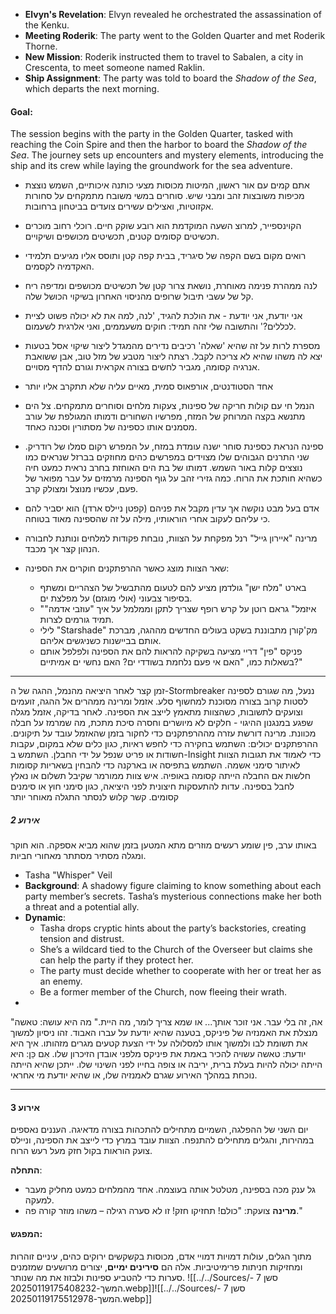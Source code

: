 - **Elvyn's Revelation**: Elvyn revealed he orchestrated the assassination of the Kenku.
- **Meeting Roderik**: The party went to the Golden Quarter and met Roderik Thorne.
- **New Mission**: Roderik instructed them to travel to Sabalen, a city in Crescenta, to meet someone named Raklin.
- **Ship Assignment**: The party was told to board the _Shadow of the Sea_, which departs the next morning.

#### **Goal**:

The session begins with the party in the Golden Quarter, tasked with reaching the Coin Spire and then the harbor to board the _Shadow of the Sea_. The journey sets up encounters and mystery elements, introducing the ship and its crew while laying the groundwork for the sea adventure.

* אתם קמים עם אור ראשון, המיטות מכוסות מצעי כותנה איכותיים, השמש נוצצת מכיפות משובצות זהב ומבני שיש. סוחרים במשי משובח מתמקחים על סחורות אקזוטיות, ואצילים עשירים צועדים בביטחון ברחובות.
* הקוינספייר, למרוצ השעה המוקדמת הוא רובע שוקק חיים. רוכלי רחוב מוכרים תכשיטים קסומים קטנים, תכשיטים מכושפים ושיקויים.
* רואים מקום בשם הקפה של סיגריד, בבית קפה קטן ותוסס אליו מגיעים תלמידי האקדמיה לקסמים.
* לנה ממהרת פנימה מאוחרת, נושאת צרור קטן של תכשיטים מכושפים ומדיפה ריח קל של עשבי תיבול שרופים מהניסוי האחרון בשיקוי הכושל שלה.
* אני יודעת, אני יודעת - את הולכת להגיד, 'לנה, למה את לא יכולה פשוט לציית לכללים?' והתשובה שלי זהה תמיד: חוקים משעממים, ואני אלרגית לשעמום.
* מספרת לרות על זה שהיא 'שאלה' רכיבים נדירים מהמגדל ליצור שיקוי אסל בטעות יצא לה משהו שהיא לא צריכה לקבל. רצתה ליצור מטבע של מזל טוב, אבן ששואבת אנרגיה קסומה, מגביר לחשים בצורה אקראית וגורם להדף מסויים.
* אחד הסטודנטים, אורפאוס סמית, מאיים עליה שלא תתקרב אליו יותר

* הנמל חי עם קולות חריקה של ספינות, צעקות מלחים וסוחרים מתמקחים. צל הים מתנשא בקצה המרוחק של המזח, מפרשיו השחורים ודמותו המגולפת של עורב מסמנים אותו כספינה של מסתורין וסכנה כאחד.
* ספינה הנראת כספינת סוחר ישנה עומדת במזח, על המפרש רקום סמלו של רודריק. שני התרנים הגבוהים שלו מצוידים במפרשים כהים מחוזקים בברזל שנראים כמו נוצצים קלות באור השמש. דמותו של בת הים האוחזת בחרב נראית כמעט חיה כשהיא חותכת את הרוח. כמה גזירי זהב על גוף הספינה מרמזים על עבר מפואר של פעם, עכשיו מנוצל ומצולק קרב. 
* אדם בעל מבט נוקשה אך עדין מקבל את פניהם (קפטן ניילס ארדן) הוא יסביר להם כי עליהם לעקוב אחרי הוראותיו, מילה על זה שהספינה מאוד בטוחה.
* מרינה "איירון גייל" רנל מפקחת על הצוות, נובחת פקודות למלחים ונותנת לחבורה הנהון קצר אך מכבד.
* שאר הצוות מוצג כאשר ההרפתקנים חוקרים את הספינה:
	* בארט "מלח ישן" גולדמן מציע להם לטעום מהתבשיל של הצהריים ומשתף בסיפור צבעוני (אולי מוגזם) על מפלצת ים.
	* "איזמל" גראם רוטן על קרש רופף שצריך לתקן וממלמל על איך "עוזבי אדמה" תמיד גורמים לצרות.
	* לילי "Starshade" מק'קורן מתבוננת בשקט בעולים החדשים מההגה, מברכת אותם בביישנות כשניגשים אליהם.
	* פניקס "פין" דריי מציעה בשקיקה להראות להם את הספינה ולפלפל אותם בשאלות כמו, "האם אי פעם נלחמת בשודדי ים? האם נחשי ים אמיתיים?"

___________________
זמן קצר לאחר היציאה מהנמל, ההגה של ה-Stormbreaker ננעל, מה שגורם לספינה לסטות קרוב בצורה מסוכנת למחשוף סלע.
אזמל ומרינה ממהרים אל ההגה, זועמים וצועקים לתשובות, כשהצוות מתאמץ לייצב את הספינה.
לאחר בדיקה, אזמל מגלה שפגע במנגנון ההיגוי - חלקים לא מיושרים וחסרה סיכת מתכת, מה שמרמז על חבלה מכוונת.
מרינה דורשת עזרה מההרפתקנים כדי לחקור בזמן שהאזמל עובד על תיקונים.
ההרפתקנים יכולים:
השתמש בחקירה כדי לחפש ראיות, כגון כלים שלא במקום, עקבות חשודות או פריט שנפל על ידי החבלן.
השתמש ב-Insight כדי לאמוד את תגובות הצוות לאיתור סימני אשמה.
השתמש בתפיסה או בארקנה כדי להבחין בשאריות קסומות חלשות אם החבלה הייתה קסומה באופיה.
איש צוות ממורמר שקיבל תשלום או נאלץ לחבל בספינה.
עדות להתעסקות חיצונית לפני היציאה, כגון סימני חוץ או סימנים קסומים.
קשר קלוש לנסתר התגלה מאוחר יותר

##### אירוע 2
באותו ערב, פין שומע רעשים מוזרים מתא המטען בזמן שהוא מביא אספקה. הוא חוקר ומגלה מסתיר מסתתר מאחורי חביות.
- Tasha "Whisper" Veil
- **Background**: A shadowy figure claiming to know something about each party member’s secrets. Tasha’s mysterious connections make her both a threat and a potential ally.
- **Dynamic**:
    - Tasha drops cryptic hints about the party’s backstories, creating tension and distrust.
    - She’s a wildcard tied to the Church of the Overseer but claims she can help the party if they protect her.
    - The party must decide whether to cooperate with her or treat her as an enemy.
    - Be a former member of the Church, now fleeing their wrath.
- 

"אה, זה בלי עבר. אני זוכר אותך... או שמא צריך לומר, מה היית."
מה היא עושה:
טאשה מנצלת את האמנזיה של פיניקס, בטענה שהיא יודעת על עברו האבוד. זהו ניסיון למשוך את תשומת לבו ולמשוך אותו למסלולה על ידי הצעת קטעים מגרים מזהותו.
איך היא יודעת:
טאשה עשויה להכיר באמת את פיניקס מלפני אובדן הזיכרון שלו. אִם כֵּן:
היא הייתה יכולה להיות בעלת ברית, יריבה או צופה בחייו לפני השינוי שלו.
ייתכן שהיא הייתה נוכחת במהלך האירוע שגרם לאמנזיה שלו, או שהיא יודעת מי אחראי.


_____
#### אירוע 3
יום השני של ההפלגה, השמיים מתחילים להתכהות בצורה מדאיגה. העננים נאספים במהירות, והגלים מתחילים להתנפח. הצוות עובד במרץ כדי לייצב את הספינה, וניילס צועק הוראות בקול חזק מעל רעש הרוח.

**התחלה**:

- גל ענק מכה בספינה, מטלטל אותה בעוצמה. אחד מהמלחים כמעט מחליק מעבר למעקה.
- **מרינה** צועקת: "כולם! תחזיקו חזק! זו לא סערה רגילה – משהו מוזר קורה פה."

#### **המפגש**:

מתוך הגלים, עולות דמויות דמויי אדם, מכוסות בקשקשים ירוקים כהים, עיניים זוהרות ומחזיקות חניתות פרימיטיביות. אלה הם **סירינים ימיים**, יצורים מרושעים שמזמנים סערות כדי להטביע ספינות ולבזוז את מה שנותר.
![[../../Sources/סשן 7 - המשך-20250119175408232.webp]]![[../../Sources/סשן 7 - המשך-20250119175512978.webp]]